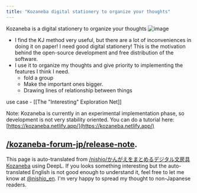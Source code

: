 ```yaml
---
title: "Kozaneba digital stationery to organize your thoughts"
---
```


Kozaneba is a digital stationery to organize your thoughts
![image](https://gyazo.com/e8d616772cf7b888f05edf0f28234c68/thumb/1000)


- I find the KJ method very useful, but there are a lot of inconveniences in doing it on paper! I need good digital stationery! This is the motivation behind the open-source development and free distribution of the software.
- I use it to organize my thoughts and give priority to implementing the features I think I need.
    - fold a group
    - Make the important ones bigger.
    - Drawing lines of relationship between things

use case
    - [[The "Interesting" Exploration Net]]

Note: Kozaneba is currently in an experimental implementation phase, so development is not very stability oriented.
You can do a tutorial here: [https://kozaneba.netlify.app/](https://kozaneba.netlify.app/)

[/kozaneba-forum-jp/release-note](https://scrapbox.io/kozaneba-forum-jp/release-note).
---
This page is auto-translated from [/nishio/かんがえをまとめるデジタル文房具Kozaneba](https://scrapbox.io/nishio/かんがえをまとめるデジタル文房具Kozaneba) using DeepL. If you looks something interesting but the auto-translated English is not good enough to understand it, feel free to let me know at [@nishio_en](https://twitter.com/nishio_en). I'm very happy to spread my thought to non-Japanese readers.